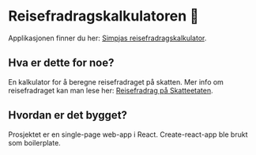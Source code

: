 # Reisefradragskalkulatoren 💸

Applikasjonen finner du her: [Simpjas reisefradragskalkulator](https://simpja.github.io/reisefradragskalkulator/).

## Hva er dette for noe?

En kalkulator for å beregne reisefradraget på skatten.
Mer info om reisefradraget kan man lese her: [Reisefradrag på Skatteetaten](https://www.skatteetaten.no/person/skatt/skattemelding/finn-post/3/2/8/).

## Hvordan er det bygget?

Prosjektet er en single-page web-app i React. Create-react-app ble brukt som boilerplate.
